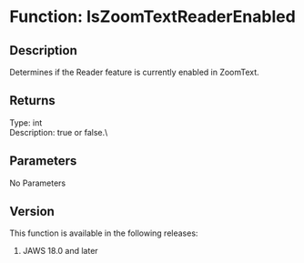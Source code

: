 # Function: IsZoomTextReaderEnabled

## Description

Determines if the Reader feature is currently enabled in ZoomText.

## Returns

Type: int\
Description: true or false.\

## Parameters

No Parameters

## Version

This function is available in the following releases:

1.  JAWS 18.0 and later
